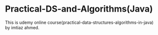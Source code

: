 # Practical-DS-and-Algorithms(Java)

This is udemy online course(practical-data-structures-algorithms-in-java) by imtiaz ahmed.
